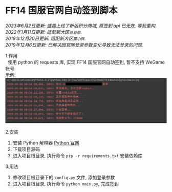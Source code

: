 #  FF14 国服官网自动签到脚本

*2023年6月2日更新: 盛趣上线了新版积分商城, 原签到 api 已无效, 等我重构.*  
*2022年1月11日更新: 适配新大区`豆豆柴`.*  
*2019年12月20日更新: 适配新大区`猫小胖`.*  
*2019年12月6日更新: 已解决因官网登录参数变化导致无法登录的问题.*  

1.作用  
&nbsp;&nbsp;使用 python 的 requests 库, 实现 FF14 国服官网自动签到, 暂不支持 WeGame 帐号.  
示例:  
![示例](https://raw.githubusercontent.com/renchangjiu/image-bed/master/img/20200315123628.png)

2.安装
  1. 安装 Python 解释器 [Python 官网](https://www.python.org/)
  2. 下载项目源码
  3. 进入项目根目录, 执行命令 `pip -r requirements.txt` 安装依赖库

3.用法
  1. 修改项目根目录下的 `config.py` 文件, 添加登录参数
  2. 进入项目根目录, 执行命令 `python main.py`, 完成签到
